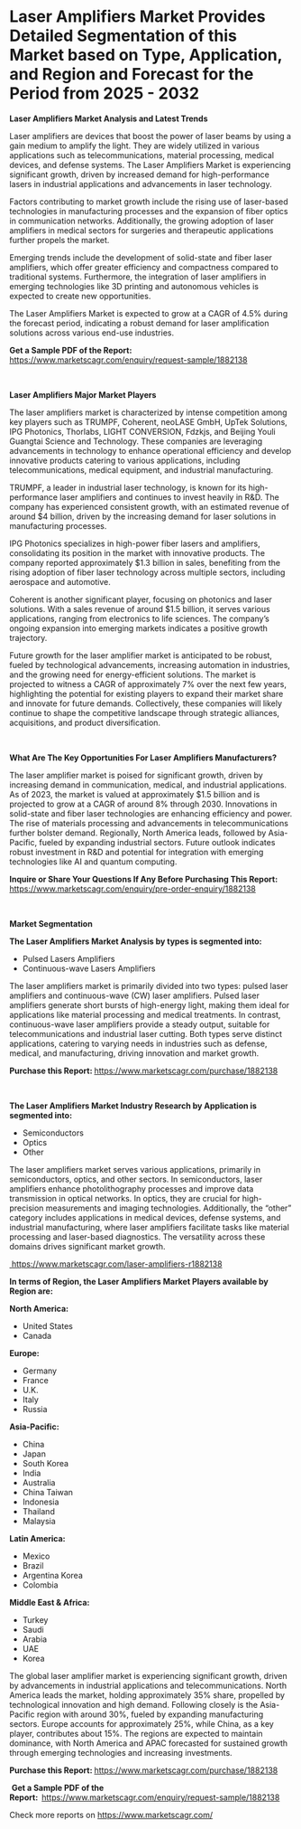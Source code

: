 <p><h1>Laser Amplifiers Market Provides Detailed Segmentation of this Market based on Type, Application, and Region and Forecast for the Period from 2025 - 2032</h1></p><p><strong>Laser Amplifiers Market Analysis and Latest Trends</strong></p>
<p><p>Laser amplifiers are devices that boost the power of laser beams by using a gain medium to amplify the light. They are widely utilized in various applications such as telecommunications, material processing, medical devices, and defense systems. The Laser Amplifiers Market is experiencing significant growth, driven by increased demand for high-performance lasers in industrial applications and advancements in laser technology.</p><p>Factors contributing to market growth include the rising use of laser-based technologies in manufacturing processes and the expansion of fiber optics in communication networks. Additionally, the growing adoption of laser amplifiers in medical sectors for surgeries and therapeutic applications further propels the market. </p><p>Emerging trends include the development of solid-state and fiber laser amplifiers, which offer greater efficiency and compactness compared to traditional systems. Furthermore, the integration of laser amplifiers in emerging technologies like 3D printing and autonomous vehicles is expected to create new opportunities. </p><p>The Laser Amplifiers Market is expected to grow at a CAGR of 4.5% during the forecast period, indicating a robust demand for laser amplification solutions across various end-use industries.</p></p>
<p><strong>Get a Sample PDF of the Report:&nbsp;</strong> <a href="https://www.marketscagr.com/enquiry/request-sample/1882138?utm_campaign=2292&utm_medium=2&utm_source=Github&utm_content=ia&utm_term=23022025&utm_id=laser-amplifiers">https://www.marketscagr.com/enquiry/request-sample/1882138</a></p>
<p>&nbsp;</p>
<p><strong>Laser Amplifiers Major Market Players</strong></p>
<p><p>The laser amplifiers market is characterized by intense competition among key players such as TRUMPF, Coherent, neoLASE GmbH, UpTek Solutions, IPG Photonics, Thorlabs, LIGHT CONVERSION, Fdzkjs, and Beijing Youli Guangtai Science and Technology. These companies are leveraging advancements in technology to enhance operational efficiency and develop innovative products catering to various applications, including telecommunications, medical equipment, and industrial manufacturing.</p><p>TRUMPF, a leader in industrial laser technology, is known for its high-performance laser amplifiers and continues to invest heavily in R&D. The company has experienced consistent growth, with an estimated revenue of around $4 billion, driven by the increasing demand for laser solutions in manufacturing processes.</p><p>IPG Photonics specializes in high-power fiber lasers and amplifiers, consolidating its position in the market with innovative products. The company reported approximately $1.3 billion in sales, benefiting from the rising adoption of fiber laser technology across multiple sectors, including aerospace and automotive.</p><p>Coherent is another significant player, focusing on photonics and laser solutions. With a sales revenue of around $1.5 billion, it serves various applications, ranging from electronics to life sciences. The company’s ongoing expansion into emerging markets indicates a positive growth trajectory.</p><p>Future growth for the laser amplifier market is anticipated to be robust, fueled by technological advancements, increasing automation in industries, and the growing need for energy-efficient solutions. The market is projected to witness a CAGR of approximately 7% over the next few years, highlighting the potential for existing players to expand their market share and innovate for future demands. Collectively, these companies will likely continue to shape the competitive landscape through strategic alliances, acquisitions, and product diversification.</p></p>
<p>&nbsp;</p>
<p><strong>What Are The Key Opportunities For Laser Amplifiers Manufacturers?</strong></p>
<p><p>The laser amplifier market is poised for significant growth, driven by increasing demand in communication, medical, and industrial applications. As of 2023, the market is valued at approximately $1.5 billion and is projected to grow at a CAGR of around 8% through 2030. Innovations in solid-state and fiber laser technologies are enhancing efficiency and power. The rise of materials processing and advancements in telecommunications further bolster demand. Regionally, North America leads, followed by Asia-Pacific, fueled by expanding industrial sectors. Future outlook indicates robust investment in R&D and potential for integration with emerging technologies like AI and quantum computing.</p></p>
<p><strong>Inquire or Share Your Questions If Any Before Purchasing This Report:</strong> <a href="https://www.marketscagr.com/enquiry/pre-order-enquiry/1882138?utm_campaign=2292&utm_medium=2&utm_source=Github&utm_content=ia&utm_term=23022025&utm_id=laser-amplifiers">https://www.marketscagr.com/enquiry/pre-order-enquiry/1882138</a></p>
<p>&nbsp;</p>
<p><strong>Market Segmentation</strong></p>
<p><strong>The Laser Amplifiers Market Analysis by types is segmented into:</strong></p>
<p><ul><li>Pulsed Lasers Amplifiers</li><li>Continuous-wave Lasers Amplifiers</li></ul></p>
<p><p>The laser amplifiers market is primarily divided into two types: pulsed laser amplifiers and continuous-wave (CW) laser amplifiers. Pulsed laser amplifiers generate short bursts of high-energy light, making them ideal for applications like material processing and medical treatments. In contrast, continuous-wave laser amplifiers provide a steady output, suitable for telecommunications and industrial laser cutting. Both types serve distinct applications, catering to varying needs in industries such as defense, medical, and manufacturing, driving innovation and market growth.</p></p>
<p><strong>Purchase this Report:&nbsp;</strong><a href="https://www.marketscagr.com/purchase/1882138?utm_campaign=2292&utm_medium=2&utm_source=Github&utm_content=ia&utm_term=23022025&utm_id=laser-amplifiers">https://www.marketscagr.com/purchase/1882138</a></p>
<p>&nbsp;</p>
<p><strong>The Laser Amplifiers Market Industry Research by Application is segmented into:</strong></p>
<p><ul><li>Semiconductors</li><li>Optics</li><li>Other</li></ul></p>
<p><p>The laser amplifiers market serves various applications, primarily in semiconductors, optics, and other sectors. In semiconductors, laser amplifiers enhance photolithography processes and improve data transmission in optical networks. In optics, they are crucial for high-precision measurements and imaging technologies. Additionally, the “other” category includes applications in medical devices, defense systems, and industrial manufacturing, where laser amplifiers facilitate tasks like material processing and laser-based diagnostics. The versatility across these domains drives significant market growth.</p></p>
<p><a href="https://www.marketscagr.com/laser-amplifiers-r1882138?utm_campaign=2292&utm_medium=2&utm_source=Github&utm_content=ia&utm_term=23022025&utm_id=laser-amplifiers">&nbsp;https://www.marketscagr.com/laser-amplifiers-r1882138</a></p>
<p><strong>In terms of Region, the Laser Amplifiers Market Players available by Region are:</strong></p>
<p>
    <p> <strong> North America: </strong>
        <ul>
            <li>United States</li>
            <li>Canada</li>
        </ul>
        </p> 
    <p> <strong> Europe: </strong>
        <ul>
            <li>Germany</li>
            <li>France</li>
            <li>U.K.</li>
            <li>Italy</li>
            <li>Russia</li>
        </ul>
        </p> 
    <p> <strong> Asia-Pacific: </strong>
        <ul>
            <li>China</li>
            <li>Japan</li>
            <li>South Korea</li>
            <li>India</li>
            <li>Australia</li>
            <li>China Taiwan</li>
            <li>Indonesia</li>
            <li>Thailand</li>
            <li>Malaysia</li>
        </ul>
        </p> 
    <p> <strong> Latin America: </strong>
        <ul>
            <li>Mexico</li>
            <li>Brazil</li>
            <li>Argentina Korea</li>
            <li>Colombia</li>
        </ul>
        </p> 
    <p> <strong> Middle East & Africa: </strong>
        <ul>
            <li>Turkey</li>
            <li>Saudi</li>
            <li>Arabia</li>
            <li>UAE</li>
            <li>Korea</li>
        </ul>
    </p>
    </p>
<p><p>The global laser amplifier market is experiencing significant growth, driven by advancements in industrial applications and telecommunications. North America leads the market, holding approximately 35% share, propelled by technological innovation and high demand. Following closely is the Asia-Pacific region with around 30%, fueled by expanding manufacturing sectors. Europe accounts for approximately 25%, while China, as a key player, contributes about 15%. The regions are expected to maintain dominance, with North America and APAC forecasted for sustained growth through emerging technologies and increasing investments.</p></p>
<p><strong>Purchase this Report: </strong><a href="https://www.marketscagr.com/purchase/1882138?utm_campaign=2292&utm_medium=2&utm_source=Github&utm_content=ia&utm_term=23022025&utm_id=laser-amplifiers">https://www.marketscagr.com/purchase/1882138</a></p>
<p>&nbsp;<strong>Get a Sample PDF of the Report:&nbsp;&nbsp;</strong><a href="https://www.marketscagr.com/enquiry/request-sample/1882138?utm_campaign=2292&utm_medium=2&utm_source=Github&utm_content=ia&utm_term=23022025&utm_id=laser-amplifiers">https://www.marketscagr.com/enquiry/request-sample/1882138</a></p>
<p><strong></strong></p>
<p>Check more reports on <a href="https://www.marketscagr.com/?utm_campaign=2292&utm_medium=2&utm_source=Github&utm_content=ia&utm_term=23022025&utm_id=laser-amplifiers">https://www.marketscagr.com/</a></p>